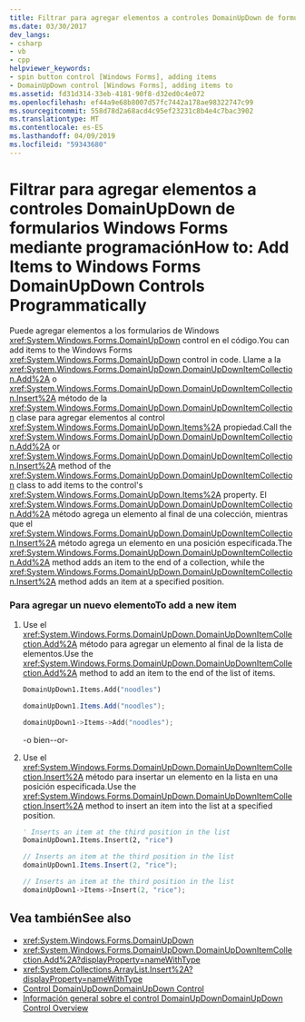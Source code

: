 ```yaml
---
title: Filtrar para agregar elementos a controles DomainUpDown de formularios Windows Forms mediante programación
ms.date: 03/30/2017
dev_langs:
- csharp
- vb
- cpp
helpviewer_keywords:
- spin button control [Windows Forms], adding items
- DomainUpDown control [Windows Forms], adding items to
ms.assetid: fd31d314-33eb-4181-90f8-d32ed0c4e072
ms.openlocfilehash: ef44a9e68b8007d57fc7442a178ae98322747c99
ms.sourcegitcommit: 558d78d2a68acd4c95ef23231c8b4e4c7bac3902
ms.translationtype: MT
ms.contentlocale: es-ES
ms.lasthandoff: 04/09/2019
ms.locfileid: "59343680"
---
```

# <a name="how-to-add-items-to-windows-forms-domainupdown-controls-programmatically"></a><span data-ttu-id="a7873-102">Filtrar para agregar elementos a controles DomainUpDown de formularios Windows Forms mediante programación</span><span class="sxs-lookup"><span data-stu-id="a7873-102">How to: Add Items to Windows Forms DomainUpDown Controls Programmatically</span></span>
<span data-ttu-id="a7873-103">Puede agregar elementos a los formularios de Windows <xref:System.Windows.Forms.DomainUpDown> control en el código.</span><span class="sxs-lookup"><span data-stu-id="a7873-103">You can add items to the Windows Forms <xref:System.Windows.Forms.DomainUpDown> control in code.</span></span> <span data-ttu-id="a7873-104">Llame a la <xref:System.Windows.Forms.DomainUpDown.DomainUpDownItemCollection.Add%2A> o <xref:System.Windows.Forms.DomainUpDown.DomainUpDownItemCollection.Insert%2A> método de la <xref:System.Windows.Forms.DomainUpDown.DomainUpDownItemCollection> clase para agregar elementos al control <xref:System.Windows.Forms.DomainUpDown.Items%2A> propiedad.</span><span class="sxs-lookup"><span data-stu-id="a7873-104">Call the <xref:System.Windows.Forms.DomainUpDown.DomainUpDownItemCollection.Add%2A> or <xref:System.Windows.Forms.DomainUpDown.DomainUpDownItemCollection.Insert%2A> method of the <xref:System.Windows.Forms.DomainUpDown.DomainUpDownItemCollection> class to add items to the control's <xref:System.Windows.Forms.DomainUpDown.Items%2A> property.</span></span> <span data-ttu-id="a7873-105">El <xref:System.Windows.Forms.DomainUpDown.DomainUpDownItemCollection.Add%2A> método agrega un elemento al final de una colección, mientras que el <xref:System.Windows.Forms.DomainUpDown.DomainUpDownItemCollection.Insert%2A> método agrega un elemento en una posición especificada.</span><span class="sxs-lookup"><span data-stu-id="a7873-105">The <xref:System.Windows.Forms.DomainUpDown.DomainUpDownItemCollection.Add%2A> method adds an item to the end of a collection, while the <xref:System.Windows.Forms.DomainUpDown.DomainUpDownItemCollection.Insert%2A> method adds an item at a specified position.</span></span>  
  
### <a name="to-add-a-new-item"></a><span data-ttu-id="a7873-106">Para agregar un nuevo elemento</span><span class="sxs-lookup"><span data-stu-id="a7873-106">To add a new item</span></span>  
  
1. <span data-ttu-id="a7873-107">Use el <xref:System.Windows.Forms.DomainUpDown.DomainUpDownItemCollection.Add%2A> método para agregar un elemento al final de la lista de elementos.</span><span class="sxs-lookup"><span data-stu-id="a7873-107">Use the <xref:System.Windows.Forms.DomainUpDown.DomainUpDownItemCollection.Add%2A> method to add an item to the end of the list of items.</span></span>  
  
    ```vb  
    DomainUpDown1.Items.Add("noodles")  
    ```  
  
    ```csharp  
    domainUpDown1.Items.Add("noodles");  
    ```  
  
    ```cpp  
    domainUpDown1->Items->Add("noodles");  
    ```  
  
     <span data-ttu-id="a7873-108">-o bien-</span><span class="sxs-lookup"><span data-stu-id="a7873-108">-or-</span></span>  
  
2. <span data-ttu-id="a7873-109">Use el <xref:System.Windows.Forms.DomainUpDown.DomainUpDownItemCollection.Insert%2A> método para insertar un elemento en la lista en una posición especificada.</span><span class="sxs-lookup"><span data-stu-id="a7873-109">Use the <xref:System.Windows.Forms.DomainUpDown.DomainUpDownItemCollection.Insert%2A> method to insert an item into the list at a specified position.</span></span>  
  
    ```vb  
    ' Inserts an item at the third position in the list  
    DomainUpDown1.Items.Insert(2, "rice")  
    ```  
  
    ```csharp  
    // Inserts an item at the third position in the list  
    domainUpDown1.Items.Insert(2, "rice");  
    ```  
  
    ```cpp  
    // Inserts an item at the third position in the list  
    domainUpDown1->Items->Insert(2, "rice");  
    ```  
  
## <a name="see-also"></a><span data-ttu-id="a7873-110">Vea también</span><span class="sxs-lookup"><span data-stu-id="a7873-110">See also</span></span>

- <xref:System.Windows.Forms.DomainUpDown>
- <xref:System.Windows.Forms.DomainUpDown.DomainUpDownItemCollection.Add%2A?displayProperty=nameWithType>
- <xref:System.Collections.ArrayList.Insert%2A?displayProperty=nameWithType>
- [<span data-ttu-id="a7873-111">Control DomainUpDown</span><span class="sxs-lookup"><span data-stu-id="a7873-111">DomainUpDown Control</span></span>](domainupdown-control-windows-forms.md)
- [<span data-ttu-id="a7873-112">Información general sobre el control DomainUpDown</span><span class="sxs-lookup"><span data-stu-id="a7873-112">DomainUpDown Control Overview</span></span>](domainupdown-control-overview-windows-forms.md)
